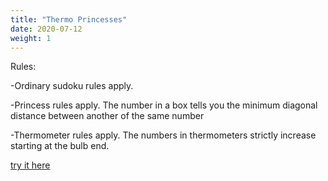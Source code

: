 ```yaml
---
title: "Thermo Princesses"
date: 2020-07-12
weight: 1
---
```

Rules:

-Ordinary sudoku rules apply.

-Princess rules apply. The number in a box tells you the minimum diagonal distance between another of the same number

-Thermometer rules apply. The numbers in thermometers strictly increase starting at the bulb end.

<a href="https://app.crackingthecryptic.com/q97fpx3j5v">try it here</a>
